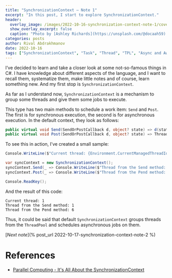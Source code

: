 ```yaml
---
title: "SynchronizationContext — Note 1"
excerpt: "In this post, I start to explore SynchronizationContext."
header:
  overlay_image: /images/2022-10-16-synchronization-context-note-1/cover.jpg
  show_overlay_excerpt: false
  caption: "Photo by [Ashley Richards](https://unsplash.com/@docaah59) on [Unsplash](https://unsplash.com)"
categories: posts
author: Rival Abdrakhmanov
date: 2022-10-16
tags: ["SynchronizationContext", "Task", "Thread", "TPL", "Async and Await"]
---
```

I’ve decided to learn and take a closer look at some not-so-famous things in C#. I have knowledge about different aspects of the language, and I want to recall them, systematize them, make little notes and of course, learn something new. And my first stop is `SynchronizationContext`.

As far as I understand now, `SynchronizationContext` is a mechanism to group some threads and give them some jobs to execute.

This type has two main methods to schedule a work item: `Send` and `Post`. The first is for synchronous execution, the second is for asynchronous execution. In the default context, they look as follows:

```csharp
public virtual void Send(SendOrPostCallback d, object? state) => d(state);
public virtual void Post(SendOrPostCallback d, object? state) => ThreadPool.QueueUserWorkItem(static s => s.d(s.state), (d, state), preferLocal: false);
```

To see this in action, I’ve created a small sample:

```csharp
Console.WriteLine($"Current thread: {Environment.CurrentManagedThreadId}");

var syncContext = new SynchronizationContext();
syncContext.Send(_ => Console.WriteLine($"Thread from the Send method: {Environment.CurrentManagedThreadId}"), null);
syncContext.Post(_ => Console.WriteLine($"Thread from the Pend method: {Environment.CurrentManagedThreadId}"), null);

Console.ReadKey();
```

And the result of this code:

```
Current thread: 1
Thread from the Send method: 1
Thread from the Pend method: 6
```

Thus, it could be said that default `SynchronizationContext` groups threads from the `ThreadPool` and schedules asynchronous jobs on them.

[*Next note*](% post_url 2022-10-17-synchronization-context-note-2 %)

# References

- [Parallel Computing - It's All About the SynchronizationContext](https://learn.microsoft.com/en-us/archive/msdn-magazine/2011/february/msdn-magazine-parallel-computing-it-s-all-about-the-synchronizationcontext)